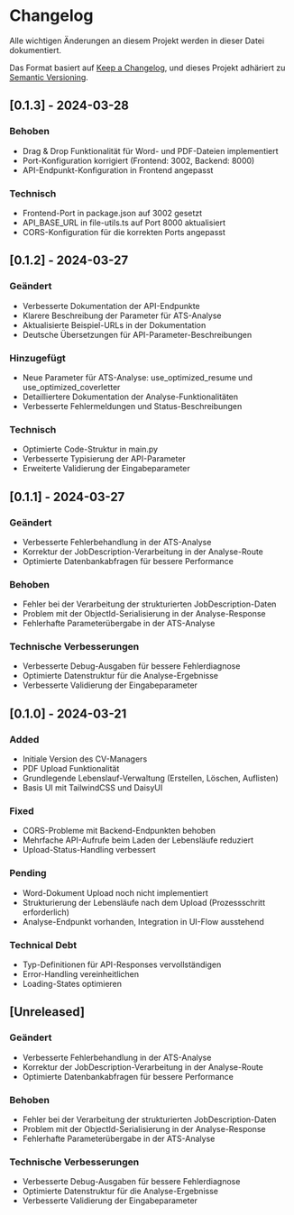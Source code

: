 # Changelog

Alle wichtigen Änderungen an diesem Projekt werden in dieser Datei dokumentiert.

Das Format basiert auf [Keep a Changelog](https://keepachangelog.com/de/1.0.0/),
und dieses Projekt adhäriert zu [Semantic Versioning](https://semver.org/lang/de/).

## [0.1.3] - 2024-03-28

### Behoben
- Drag & Drop Funktionalität für Word- und PDF-Dateien implementiert
- Port-Konfiguration korrigiert (Frontend: 3002, Backend: 8000)
- API-Endpunkt-Konfiguration in Frontend angepasst

### Technisch
- Frontend-Port in package.json auf 3002 gesetzt
- API_BASE_URL in file-utils.ts auf Port 8000 aktualisiert
- CORS-Konfiguration für die korrekten Ports angepasst

## [0.1.2] - 2024-03-27

### Geändert
- Verbesserte Dokumentation der API-Endpunkte
- Klarere Beschreibung der Parameter für ATS-Analyse
- Aktualisierte Beispiel-URLs in der Dokumentation
- Deutsche Übersetzungen für API-Parameter-Beschreibungen

### Hinzugefügt
- Neue Parameter für ATS-Analyse: use_optimized_resume und use_optimized_coverletter
- Detailliertere Dokumentation der Analyse-Funktionalitäten
- Verbesserte Fehlermeldungen und Status-Beschreibungen

### Technisch
- Optimierte Code-Struktur in main.py
- Verbesserte Typisierung der API-Parameter
- Erweiterte Validierung der Eingabeparameter

## [0.1.1] - 2024-03-27

### Geändert
- Verbesserte Fehlerbehandlung in der ATS-Analyse
- Korrektur der JobDescription-Verarbeitung in der Analyse-Route
- Optimierte Datenbankabfragen für bessere Performance

### Behoben
- Fehler bei der Verarbeitung der strukturierten JobDescription-Daten
- Problem mit der ObjectId-Serialisierung in der Analyse-Response
- Fehlerhafte Parameterübergabe in der ATS-Analyse

### Technische Verbesserungen
- Verbesserte Debug-Ausgaben für bessere Fehlerdiagnose
- Optimierte Datenstruktur für die Analyse-Ergebnisse
- Verbesserte Validierung der Eingabeparameter

## [0.1.0] - 2024-03-21

### Added
- Initiale Version des CV-Managers
- PDF Upload Funktionalität
- Grundlegende Lebenslauf-Verwaltung (Erstellen, Löschen, Auflisten)
- Basis UI mit TailwindCSS und DaisyUI

### Fixed
- CORS-Probleme mit Backend-Endpunkten behoben
- Mehrfache API-Aufrufe beim Laden der Lebensläufe reduziert
- Upload-Status-Handling verbessert

### Pending
- Word-Dokument Upload noch nicht implementiert
- Strukturierung der Lebensläufe nach dem Upload (Prozessschritt erforderlich)
- Analyse-Endpunkt vorhanden, Integration in UI-Flow ausstehend

### Technical Debt
- Typ-Definitionen für API-Responses vervollständigen
- Error-Handling vereinheitlichen
- Loading-States optimieren

## [Unreleased]

### Geändert
- Verbesserte Fehlerbehandlung in der ATS-Analyse
- Korrektur der JobDescription-Verarbeitung in der Analyse-Route
- Optimierte Datenbankabfragen für bessere Performance

### Behoben
- Fehler bei der Verarbeitung der strukturierten JobDescription-Daten
- Problem mit der ObjectId-Serialisierung in der Analyse-Response
- Fehlerhafte Parameterübergabe in der ATS-Analyse

### Technische Verbesserungen
- Verbesserte Debug-Ausgaben für bessere Fehlerdiagnose
- Optimierte Datenstruktur für die Analyse-Ergebnisse
- Verbesserte Validierung der Eingabeparameter 